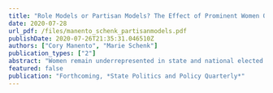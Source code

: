 ```yaml
---
title: "Role Models or Partisan Models? The Effect of Prominent Women Officeholders"
date: 2020-07-28
url_pdf: /files/manento_schenk_partisanmodels.pdf
publishDate: 2020-07-26T21:35:31.046510Z
authors: ["Cory Manento", "Marie Schenk"]
publication_types: ["2"]
abstract: "Women remain underrepresented in state and national elected positions compared to their share of the population. This article examines whether the presence of women in prominent political office leads to an increase in the number of women serving in state legislatures. Contrary to previous work on this topic, we find that the effect of electing women to prominent office on the subsequent gender composition of state legislatures is partisan in nature. Using an original dataset covering the years 1975 through 2019, we test whether the proportion of women serving in state legislatures increases as a result of either the number of women elected to prominent office in a state or the length of a state's history of electing women to these positions. We find that the effects diverge by partisanship. The election of prominent Democratic women leads to an increase in the proportion of Democratic women state legislators, while the election of Republican women leads to a decrease in the proportion of Republican women state legislators. Rather than serving as role models for women of both parties to enter the political pipeline, electing more women to prominent office is contributing to a greater representational gap between the parties in state legislatures."
featured: false
publication: "Forthcoming, *State Politics and Policy Quarterly*"
---
```


